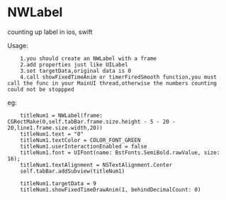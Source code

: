 # NWLabel
counting up label in ios, swift


Usage:

        1.you should create an NWLabel with a frame
        2.add properties just like UILabel
        3.set targetData,original data is 0
        4.call showFixedTimeAnim or timerFiredSmooth function,you must call the func in your MainUI thread,otherwise the numbers counting could not be stoppped


eg:

        titleNum1 = NWLabel(frame: CGRectMake(0,self.tabBar.frame.size.height - 5 - 20 - 20,line1.frame.size.width,20))
        titleNum1.text = "0"
        titleNum1.textColor = COLOR_FONT_GREEN
        titleNum1.userInteractionEnabled = false
        titleNum1.font = UIFont(name: BstFonts.SemiBold.rawValue, size: 16);
        titleNum1.textAlignment = NSTextAlignment.Center
        self.tabBar.addSubview(titleNum1)
        
        titleNum1.targetData = 9
        titleNum1.showFixedTimeDrawAnim(1, behindDecimalCount: 0)
